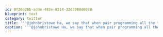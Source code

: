 ```yaml
---
id: 0f26b26b-adde-483e-8214-32d3080d6078
blueprint: text
category: twitter
title: '''@johnbristowe Ha, we say that when pair programming all the time. "Stay on target.. stay on target"'
caption: '''@johnbristowe Ha, we say that when pair programming all the time. "Stay on target.. stay on target"'
---
```

